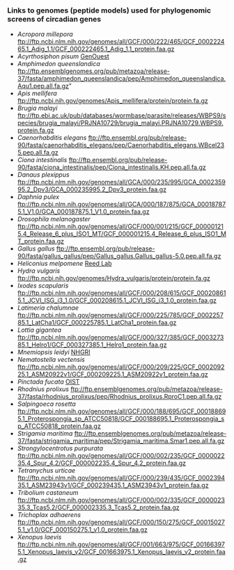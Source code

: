 ### Links to genomes (peptide models) used for phylogenomic screens of circadian genes

- *Acropora millepora* ftp://ftp.ncbi.nlm.nih.gov/genomes/all/GCF/000/222/465/GCF_000222465.1_Adig_1.1/GCF_000222465.1_Adig_1.1_protein.faa.gz
- *Acyrthosiphon pisum* [GenOuest](https://bipaa.genouest.org/data/public/a_pisum/aphidbase_2.1b_pep.fasta.bz2)
- *Amphimedon queenslandica* ftp://ftp.ensemblgenomes.org/pub/metazoa/release-37/fasta/amphimedon_queenslandica/pep/Amphimedon_queenslandica.Aqu1.pep.all.fa.gz"
- *Apis mellifera* ftp://ftp.ncbi.nih.gov/genomes/Apis_mellifera/protein/protein.fa.gz
- *Brugia malayi* ftp://ftp.ebi.ac.uk/pub/databases/wormbase/parasite/releases/WBPS9/species/brugia_malayi/PRJNA10729/brugia_malayi.PRJNA10729.WBPS9.protein.fa.gz
- *Caenorhabditis elegans* ftp://ftp.ensembl.org/pub/release-90/fasta/caenorhabditis_elegans/pep/Caenorhabditis_elegans.WBcel235.pep.all.fa.gz
- *Ciona intestinalis* ftp://ftp.ensembl.org/pub/release-90/fasta/ciona_intestinalis/pep/Ciona_intestinalis.KH.pep.all.fa.gz
- *Danaus plexippus* ftp://ftp.ncbi.nlm.nih.gov/genomes/all/GCA/000/235/995/GCA_000235995.2_Dpv3/GCA_000235995.2_Dpv3_protein.faa.gz
- *Daphnia pulex* ftp://ftp.ncbi.nlm.nih.gov/genomes/all/GCA/000/187/875/GCA_000187875.1_V1.0/GCA_000187875.1_V1.0_protein.faa.gz
- *Drosophila melanogaster* ftp://ftp.ncbi.nlm.nih.gov/genomes/all/GCF/000/001/215/GCF_000001215.4_Release_6_plus_ISO1_MT/GCF_000001215.4_Release_6_plus_ISO1_MT_protein.faa.gz
- *Gallus gallus* ftp://ftp.ensembl.org/pub/release-90/fasta/gallus_gallus/pep/Gallus_gallus.Gallus_gallus-5.0.pep.all.fa.gz
- *Heliconius melpomene* [Reed Lab](http://www.butterflygenome.org/sites/default/files/Hmel2.5_Release_2017-10-05.tar.gz)
- *Hydra vulgaris* ftp://ftp.ncbi.nih.gov/genomes/Hydra_vulgaris/protein/protein.fa.gz
- *Ixodes scapularis* ftp://ftp.ncbi.nlm.nih.gov/genomes/all/GCF/000/208/615/GCF_000208615.1_JCVI_ISG_i3_1.0/GCF_000208615.1_JCVI_ISG_i3_1.0_protein.faa.gz
- *Latimeria chalumnae* ftp://ftp.ncbi.nlm.nih.gov/genomes/all/GCF/000/225/785/GCF_000225785.1_LatCha1/GCF_000225785.1_LatCha1_protein.faa.gz
- *Lottia gigantea* ftp://ftp.ncbi.nlm.nih.gov/genomes/all/GCF/000/327/385/GCF_000327385.1_Helro1/GCF_000327385.1_Helro1_protein.faa.gz
- *Mnemiopsis leidyi* [NHGRI](https://research.nhgri.nih.gov/mnemiopsis/download/proteome/ML2.2.aa.gz)
- *Nematostella vectensis* ftp://ftp.ncbi.nlm.nih.gov/genomes/all/GCF/000/209/225/GCF_000209225.1_ASM20922v1/GCF_000209225.1_ASM20922v1_protein.faa.gz
- *Pinctada fucata* [OIST](http://marinegenomics.oist.jp/pearl/download/pfu_aug1.0_Pall.fasta.gz)
- *Rhodnius prolixus* ftp://ftp.ensemblgenomes.org/pub/metazoa/release-37/fasta/rhodnius_prolixus/pep/Rhodnius_prolixus.RproC1.pep.all.fa.gz
- *Salpingoeca rosetta* ftp://ftp.ncbi.nlm.nih.gov/genomes/all/GCF/000/188/695/GCF_000188695.1_Proterospongia_sp_ATCC50818/GCF_000188695.1_Proterospongia_sp_ATCC50818_protein.faa.gz
- *Strigamia maritima* ftp://ftp.ensemblgenomes.org/pub/metazoa/release-37/fasta/strigamia_maritima/pep/Strigamia_maritima.Smar1.pep.all.fa.gz
- *Strongylocentrotus purpurata* ftp://ftp.ncbi.nlm.nih.gov/genomes/all/GCF/000/002/235/GCF_000002235.4_Spur_4.2/GCF_000002235.4_Spur_4.2_protein.faa.gz
- *Tetranychus urticae* ftp://ftp.ncbi.nlm.nih.gov/genomes/all/GCF/000/239/435/GCF_000239435.1_ASM23943v1/GCF_000239435.1_ASM23943v1_protein.faa.gz
- *Tribolium castaneum* ftp://ftp.ncbi.nlm.nih.gov/genomes/all/GCF/000/002/335/GCF_000002335.3_Tcas5.2/GCF_000002335.3_Tcas5.2_protein.faa.gz
- *Trichoplax adhaerens* ftp://ftp.ncbi.nlm.nih.gov/genomes/all/GCF/000/150/275/GCF_000150275.1_v1.0/GCF_000150275.1_v1.0_protein.faa.gz
- *Xenopus laevis* ftp://ftp.ncbi.nlm.nih.gov/genomes/all/GCF/001/663/975/GCF_001663975.1_Xenopus_laevis_v2/GCF_001663975.1_Xenopus_laevis_v2_protein.faa.gz